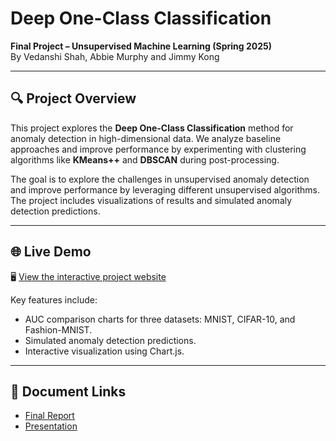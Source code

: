 # Deep One-Class Classification  
**Final Project – Unsupervised Machine Learning (Spring 2025)**  
By Vedanshi Shah, Abbie Murphy and Jimmy Kong

---

## 🔍 Project Overview

This project explores the **Deep One-Class Classification** method for anomaly detection in high-dimensional data. We analyze baseline approaches and improve performance by experimenting with clustering algorithms like **KMeans++** and **DBSCAN** during post-processing.

The goal is to explore the challenges in unsupervised anomaly detection and improve performance by leveraging different unsupervised algorithms. The project includes visualizations of results and simulated anomaly detection predictions.

---

## 🌐 Live Demo

🖥️ [View the interactive project website](https://vedanshishah7.github.io/unsupervised_ml_final_project/)

Key features include:
- AUC comparison charts for three datasets: MNIST, CIFAR-10, and Fashion-MNIST.
- Simulated anomaly detection predictions.
- Interactive visualization using Chart.js.

---

## 📂 Document Links
- [Final Report](https://docs.google.com/document/d/1dwaurbHzPVQcYql9VhDIC10omdElVdYjvM4fZ-zNziI/edit?usp=drive_link)
- [Presentation](https://docs.google.com/presentation/d/17Nf1NvzlN5sNUOu8Ogicwa4o2qFJa9s1CTXdhLQ9P84/edit?usp=drive_link)


